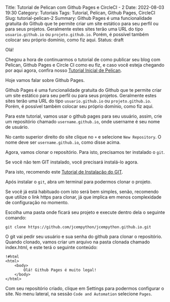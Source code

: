 Title: Tutorial de Pelican com Github Pages e CircleCI - 2
Date: 2022-08-03 19:30
Category: Tutoriais
Tags: Tutorial, Pelican, Github Pages, CircleCI
Slug: tutorial-pelican-2
Summary: Github Pages é uma funcionalidade gratuita do Github que te permite criar um site estático para seu perfil ou para seus projetos. Geralmente estes sites terão uma URL do tipo `usuario.github.io` ou `projeto.github.io`. Porém, é possível também colocar seu próprio domínio, como fiz aqui.
Status: draft

Olá!

Chegou a hora de continuarmos o tutorial de como publicar seu blog com Pelican, Github Pages e Circle CI como eu fiz, e caso você esteja chegando por aqui agora, confira nosso [Tutorial Inicial de Pelican]({filename}/Tutoriais/github-pages.md).

Hoje vamos falar sobre Github Pages.

Github Pages é uma funcionalidade gratuita do Github que te permite criar um site estático para seu perfil ou para seus projetos. Geralmente estes sites terão uma URL do tipo `usuario.github.io` ou `projeto.github.io`. Porém, é possível também colocar seu próprio domínio, como fiz aqui.

Para este tutorial, vamos usar o github pages para seu usuário, assim, crie um repositório chamado `username.github.io`, onde username é seu nome de usuário.

No canto superior direito do site clique no `+` e selecione `New Repository`. O nome deve ser `username.github.io`, como disse acima. 

Agora, vamos clonar o repositório. Para isto, precisamos ter instalado o `git`.

Se você não tem GIT instalado, você precisará instalá-lo agora.

Para isto, recomendo este [Tutorial de Instalação do GIT](https://git-scm.com/book/pt-br/v2/Come%C3%A7ando-Instalando-o-Git).

Após instalar o `git`, abra um terminal para podermos clonar o projeto.

Se você já está habituado com isto será bem simples, senão, recomendo que utilize o link https para clonar, já que implica em menos complexidade de configuração no momento.

Escolha uma pasta onde ficará seu projeto e execute dentro dela o seguinte comando:

    git clone https://github.com/jcempython/jcempython.github.io.git

O git vai pedir seu usuário e sua senha do github para clonar o repositório. Quando clonado, vamos criar um arquivo na pasta clonada chamado index.html, e este terá o seguinte conteúdo:

    !#html
    <html>
        <body>
            Olá! Github Pages é muito legal!
        </body>
    </html>

Com seu repositório criado, clique em Settings para podermos configurar o site. No menu lateral, na sessão `Code and Automation` selecione `Pages`. 